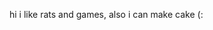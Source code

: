  hi i like rats and games,
 also i can make cake (:

<!---
stormqueen626/stormqueen626 is a ✨ special ✨ repository because its `README.md` (this file) appears on your GitHub profile.
You can click the Preview link to take a look at your changes.
--->
